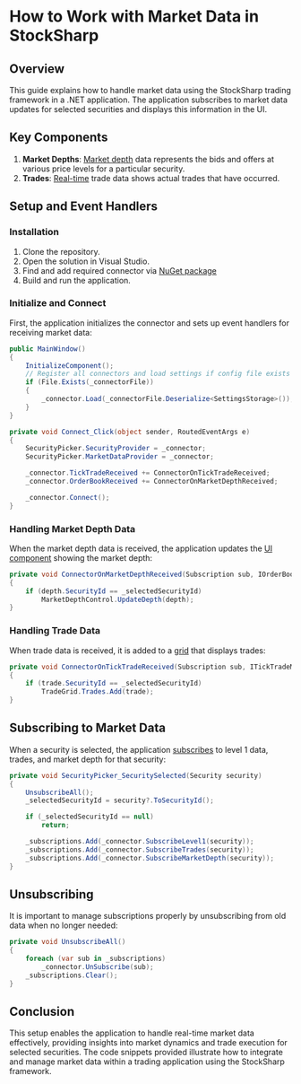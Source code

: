 # How to Work with Market Data in StockSharp

## Overview

This guide explains how to handle market data using the StockSharp trading framework in a .NET application. The application subscribes to market data updates for selected securities and displays this information in the UI.

## Key Components

1. **Market Depths**: [Market depth](https://doc.stocksharp.com/topics/api/order_books.html) data represents the bids and offers at various price levels for a particular security.
2. **Trades**: [Real-time](https://doc.stocksharp.com/topics/api/market_data/subscriptions.html) trade data shows actual trades that have occurred.

## Setup and Event Handlers

### Installation

1. Clone the repository.
2. Open the solution in Visual Studio.
3. Find and add required connector via [NuGet package](https://doc.stocksharp.com/topics/api/setup.html#private-nuget-server)
4. Build and run the application.

### Initialize and Connect

First, the application initializes the connector and sets up event handlers for receiving market data:

```csharp
public MainWindow()
{
    InitializeComponent();
    // Register all connectors and load settings if config file exists
    if (File.Exists(_connectorFile))
    {
        _connector.Load(_connectorFile.Deserialize<SettingsStorage>());
    }
}

private void Connect_Click(object sender, RoutedEventArgs e)
{
    SecurityPicker.SecurityProvider = _connector;
    SecurityPicker.MarketDataProvider = _connector;

    _connector.TickTradeReceived += ConnectorOnTickTradeReceived;
    _connector.OrderBookReceived += ConnectorOnMarketDepthReceived;

    _connector.Connect();
}
```

### Handling Market Depth Data

When the market depth data is received, the application updates the [UI component](https://doc.stocksharp.com/topics/api/graphical_user_interface/market_data/order_book.html) showing the market depth:

```csharp
private void ConnectorOnMarketDepthReceived(Subscription sub, IOrderBookMessage depth)
{
    if (depth.SecurityId == _selectedSecurityId)
        MarketDepthControl.UpdateDepth(depth);
}
```

### Handling Trade Data

When trade data is received, it is added to a [grid](https://doc.stocksharp.com/topics/api/graphical_user_interface/market_data/ticks.html) that displays trades:

```csharp
private void ConnectorOnTickTradeReceived(Subscription sub, ITickTradeMessage trade)
{
    if (trade.SecurityId == _selectedSecurityId)
        TradeGrid.Trades.Add(trade);
}
```

## Subscribing to Market Data

When a security is selected, the application [subscribes](https://doc.stocksharp.com/topics/api/market_data/subscriptions.html) to level 1 data, trades, and market depth for that security:

```csharp
private void SecurityPicker_SecuritySelected(Security security)
{
    UnsubscribeAll();
    _selectedSecurityId = security?.ToSecurityId();

    if (_selectedSecurityId == null)
        return;

    _subscriptions.Add(_connector.SubscribeLevel1(security));
    _subscriptions.Add(_connector.SubscribeTrades(security));
    _subscriptions.Add(_connector.SubscribeMarketDepth(security));
}
```

## Unsubscribing

It is important to manage subscriptions properly by unsubscribing from old data when no longer needed:

```csharp
private void UnsubscribeAll()
{
    foreach (var sub in _subscriptions)
        _connector.UnSubscribe(sub);
    _subscriptions.Clear();
}
```

## Conclusion

This setup enables the application to handle real-time market data effectively, providing insights into market dynamics and trade execution for selected securities. The code snippets provided illustrate how to integrate and manage market data within a trading application using the StockSharp framework.